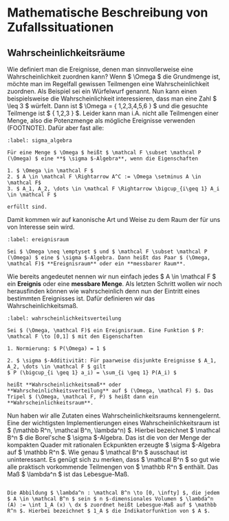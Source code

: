 # Mathematische Beschreibung von Zufallssituationen

## Wahrscheinlichkeitsräume

Wie definiert man die Ereignisse, denen man sinnvollerweise eine Wahrscheinlichkeit zuordnen kann? Wenn $ \Omega $ die Grundmenge ist, möchte man im Regelfall gewissen Teilmengen eine Wahrscheinlichkeit zuordnen. Als Beispiel sei ein Würfelwurf genannt. Nun kann einen beispielsweise die Wahrscheinlichkeit interessieren, dass man eine Zahl $ \leq 3 $ würfelt. Dann ist $ \Omega = \{ 1,2,3,4,5,6 \} $ und die gesuchte Teilmenge ist $ \{ 1,2,3 \} $. Leider kann man i.A. nicht alle Teilmengen einer Menge, also die Potenzmenge als mögliche Ereignisse verwenden (FOOTNOTE). Dafür aber fast alle:  


````{prf:definition} $ \sigma $-Algebra
:label: sigma_algebra

Für eine Menge $ \Omega $ heißt $ \mathcal F \subset \mathcal P (\Omega) $ eine **$ \sigma $-Algebra**, wenn die Eigenschaften

1. $ \Omega \in \mathcal F $
2. $ A \in \mathcal F \Rightarrow A^C := \Omega \setminus A \in \mathcal F$
3. $ A_1, A_2, \dots \in \mathcal F \Rightarrow \bigcup_{i\geq 1} A_i \in \mathcal F $

erfüllt sind.
````

Damit kommen wir auf kanonische Art und Weise zu dem Raum der für uns von Interesse sein wird.

````{prf:definition} Ereignisraum, messbarer Raum
:label: ereignisraum

Sei $ \Omega \neq \emptyset $ und $ \mathcal F \subset \mathcal P (\Omega) $ eine $ \sigma $-Algebra. Dann heißt das Paar $ (\Omega, \mathcal F)$ **Ereignisraum** oder ein **messbarer Raum**.
````

Wie bereits angedeutet nennen wir nun einfach jedes $ A \in \mathcal F $ ein **Ereignis** oder eine **messbare Menge**. Als letzten Schritt wollen wir noch herausfinden können wie wahrscheinlich denn nun der Eintritt eines bestimmten Ereignisses ist. Dafür definieren wir das Wahrscheinlichkeitsmaß.

````{prf:definition} Wahrscheinlichkeitsverteilung, Wahrscheinlichkeitsmaß
:label: wahrscheinlichkeitsverteilung

Sei $ (\Omega, \mathcal F)$ ein Ereignisraum. Eine Funktion $ P: \mathcal F \to [0,1] $ mit den Eigenschaften

1. Normierung: $ P(\Omega) = 1 $

2. $ \sigma $-Additivität: Für paarweise disjunkte Ereignisse $ A_1, A_2, \dots \in \mathcal F $ gilt 
$ P (\bigcup_{i \geq 1} a_i) = \sum_{i \geq 1} P(A_i) $

heißt **Wahrscheinlichkeitsmaß** oder **Wahrscheinlichkeitsverteilung** auf $ (\Omega, \mathcal F) $. Das Tripel $ (\Omega, \mathcal F, P) $ heißt dann ein **Wahrscheinlichkeitsraum**.
````

Nun haben wir alle Zutaten eines Wahrscheinlichkeitsraums kennengelernt. Eine der wichtigsten Implementierungen eines Wahrscheinlichkeitsraum ist $ (\mathbb R^n, \mathcal B^n, \lambda^n) $. Hierbei bezeichnet $ \mathcal B^n $ die Borel'sche $ \sigma $-Algebra. Das ist die von der Menge der kompakten Quader mit rationalen Eckpunkten erzeugte $ \sigma $-Algebra auf $ \mathbb R^n $. Wie genau $ \mathcal B^n $ ausschaut ist uninteressant. Es genügt sich zu merken, dass $ \mathcal B^n $ so gut wie alle praktisch vorkommende Teilmengen von $ \mathbb R^n $ enthält. Das Maß $ \lambda^n $ ist das Lebesgue-Maß.

````{prf:definition} Lebesgue-Maß

Die Abbildung $ \lambda^n : \mathcal B^n \to [0, \infty] $, die jedem $ A \in \mathcal B^n $ sein $ n $-dimensionales Volumen $ \lambda^n (A) := \int 1_A (x) \ dx $ zuordnet heißt Lebesgue-Maß auf $ \mathbb R^n $. Hierbei bezeichnet $ 1_A $ die Indikatorfunktion von $ A $.

````